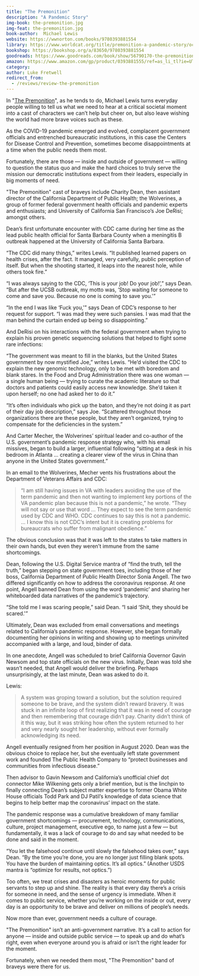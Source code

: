 ```yaml
---
title: "The Premonition"
description: "A Pandemic Story"
img-book: the-premonition.jpg
img-feat: the-premonition.jpg
book-author:  Michael Lewis
website: https://wwnorton.com/books/9780393881554
library: https://www.worldcat.org/title/premonition-a-pandemic-story/oclc/1235820893?loc=
bookshop: https://bookshop.org/a/83650/9780393881554
goodreads: https://www.goodreads.com/book/show/56790170-the-premonition
amazon: https://www.amazon.com/gp/product/0393881555/ref=as_li_tl?ie=UTF8&tag=govfresh-20&camp=1789&creative=9325&linkCode=as2&creativeASIN=0393881555&linkId=10adff7ccd2c316606f67653f524844d
category:
author: Luke Fretwell
redirect_from:
  - /reviews/review-the-premonition
---
```


In "[The Premonition](/books/the-premonition)", as he tends to do, Michael Lewis turns everyday people willing to tell us what we need to hear at a critical societal moment into a cast of characters we can’t help but cheer on, but also leave wishing the world had more brave voices such as these.

As the COVID-19 pandemic emerged and evolved, complacent government officials and entrenched bureaucratic institutions, in this case the Centers for Disease Control and Prevention, sometimes become disappointments at a time when the public needs them most.

Fortunately, there are those — inside and outside of government — willing to question the status quo and make the hard choices to truly serve the mission our democratic institutions expect from their leaders, especially in big moments of need.

"The Premonition" cast of braveys include Charity Dean, then assistant director of the California Department of Public Health; the Wolverines, a group of former federal government health officials and pandemic experts and enthusiasts; and University of California San Francisco’s Joe DeRisi; amongst others.

Dean’s first unfortunate encounter with CDC came during her time as the lead public health official for Santa Barbara County when a meningitis B outbreak happened at the University of California Santa Barbara.

“The CDC did many things,” writes Lewis. “It published learned papers on health crises, after the fact. It managed, very carefully, public perception of itself. But when the shooting started, it leaps into the nearest hole, while others took fire.”

“I was always saying to the CDC, ‘This is your job! Do your job!’,” says Dean. “But after the UCSB outbreak, my motto was, ‘Stop waiting for someone to come and save you. Because no one is coming to save you.'”

“In the end I was like ‘Fuck you,'” says Dean of CDC’s response to her request for support. “I was mad they were such pansies. I was mad that the man behind the curtain ended up being so disappointing.”

And DeRisi on his interactions with the federal government when trying to explain his proven genetic sequencing solutions that helped to fight some rare infections:

“The government was meant to fill in the blanks, but the United States government by now mystified Joe,” writes Lewis. “He’d visited the CDC to explain the new genomic technology, only to be met with boredom and blank stares. In the Food and Drug Administration there was one woman — a single human being — trying to curate the academic literature so that doctors and patients could easily access new knowledge. She’d taken it upon herself; no one had asked her to do it.”

“It’s often individuals who pick up the baton, and they’re not doing it as part of their day job description,” says Joe. “Scattered throughout those organizations there are these people, but they aren’t organized, trying to compensate for the deficiencies in the system.”

And Carter Mecher, the Wolverines’ spiritual leader and co-author of the U.S. government’s pandemic response strategy who, with his email missives, began to build a larger, influential following “sitting at a desk in his bedroom in Atlanta … creating a clearer view of the virus in China than anyone in the United States government.”

In an email to the Wolverines, Mecher vents his frustrations about the Department of Veterans Affairs and CDC:

>“I am still having issues in VA with leaders avoiding the use of the term pandemic and then not wanting to implement key portions of the VA pandemic plan because this is not a pandemic,” he wrote. “They will not say or use that word … They expect to see the term pandemic used by CDC and WHO. CDC continues to say this is not a pandemic. … I know this is not CDC’s intent but it is creating problems for bureaucrats who suffer from malignant obedience.”

The obvious conclusion was that it was left to the states to take matters in their own hands, but even they weren’t immune from the same shortcomings.

Dean, following the U.S. Digital Service mantra of “find the truth, tell the truth,” began stepping on state government toes, including those of her boss, California Department of Public Health Director Sonia Angell. The two differed significantly on how to address the coronavirus response. At one point, Angell banned Dean from using the word ‘pandemic’ and sharing her whiteboarded data narratives of the pandemic’s trajectory.

“She told me I was scaring people,” said Dean. “I said ‘Shit, they should be scared.'”

Ultimately, Dean was excluded from email conversations and meetings related to California’s pandemic response. However, she began formally documenting her opinions in writing and showing up to meetings uninvited accompanied with a large, and loud, binder of data.

In one anecdote, Angell was scheduled to brief California Governor Gavin Newsom and top state officials on the new virus. Initially, Dean was told she wasn’t needed, that Angell would deliver the briefing. Perhaps unsurprisingly, at the last minute, Dean was asked to do it.

Lewis:

> A system was groping toward a solution, but the solution required someone to be brave, and the system didn’t reward bravery. It was stuck in an infinite loop of first realizing that it was in need of courage and then remembering that courage didn’t pay. Charity didn’t think of it this way, but it was striking how often the system returned to her and very nearly sought her leadership, without ever formally acknowledging its need.

Angell eventually resigned from her position in August 2020. Dean was the obvious choice to replace her, but she eventually left state government work and founded The Public Health Company to “protect businesses and communities from infectious disease.”

Then advisor to Gavin Newsom and California’s unofficial chief dot connector Mike Wilkening gets only a brief mention, but is the linchpin to finally connecting Dean’s subject matter expertise to former Obama White House officials Todd Park and DJ Patil’s knowledge of data science that begins to help better map the coronavirus’ impact on the state.

The pandemic response was a cumulative breakdown of many familiar government shortcomings — procurement, technology, communications, culture, project management, executive ego, to name just a few — but fundamentally, it was a lack of courage to do and say what needed to be done and said in the moment.

“You let the falsehood continue until slowly the falsehood takes over,” says Dean. “By the time you’re done, you are no longer just filling blank spots. You have the burden of maintaining optics. It’s all optics.” (Another USDS mantra is “optimize for results, not optics.”)

Too often, we treat crises and disasters as heroic moments for public servants to step up and shine. The reality is that every day there’s a crisis for someone in need, and the sense of urgency is immediate. When it comes to public service, whether you’re working on the inside or out, every day is an opportunity to be brave and deliver on millions of people’s needs.

Now more than ever, government needs a culture of courage.

"The Premonition" isn’t an anti-government narrative. It’s a call to action for anyone — inside and outside public service — to speak up and do what’s right, even when everyone around you is afraid or isn’t the right leader for the moment.

Fortunately, when we needed them most, "The Premonition" band of braveys were there for us.